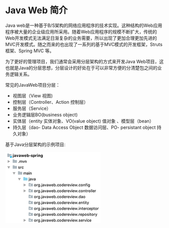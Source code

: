 # Java Web 简介
Java web是一种基于B/S架构的网络应用程序的技术实现。这种结构的Web应用程序被大量的企业级应用所采用。随着Web应用程序的规模不断扩大，传统的Web开发模式无法满足日渐复杂的业务需要，所以出现了更加合理更加先进的MVC开发模式。随之而来的也出现了一系列的基于MVC模式的开发框架，Struts框架、Spring MVC 等。

为了更好的管理项目，我们通常会采用分层架构的方式来开发Java Web项目，这也就是Java的分层思想，分层设计的好处在于可以非常方便的分清楚包之间的业务逻辑关系。

常见的JavaWeb项目分层：

- 视图层（View 视图)
- 控制层（Controller、Action 控制层）
- 服务层（Service）
- 业务逻辑层BO(business object) 
- 实体层（entity 实体对象、VO(value object) 值对象 、模型层（bean）
- 持久层（dao- Data Access Object 数据访问层、PO- persistant object  持久对象）

基于Java分层架构的示例项目:

![img](../../images/11.png)